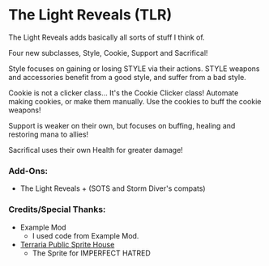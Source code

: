 # The Light Reveals (TLR)
The Light Reveals adds basically all sorts of stuff I think of.

Four new subclasses, Style, Cookie, Support and Sacrifical!

Style focuses on gaining or losing STYLE via their actions. STYLE weapons and accessories benefit from a good style, and suffer from a bad style.

Cookie is not a clicker class... It's the Cookie Clicker class! Automate making cookies, or make them manually. Use the cookies to buff the cookie weapons!

Support is weaker on their own, but focuses on buffing, healing and restoring mana to allies!

Sacrifical uses their own Health for greater damage!
### Add-Ons:
- The Light Reveals + (SOTS and Storm Diver's compats)
### Credits/Special Thanks:
- Example Mod
    - I used code from Example Mod.
- [Terraria Public Sprite House](https://forums.terraria.org/index.php?threads/public-sprite-house-a-place-that-has-public-sprites-and-where-people-can-request-and-make.43701/)
    - The Sprite for IMPERFECT HATRED